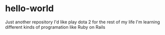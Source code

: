 # hello-world
Just another repository
I'd like play dota 2 for the rest of my life
I'm learning different kinds of programation like Ruby on Rails

